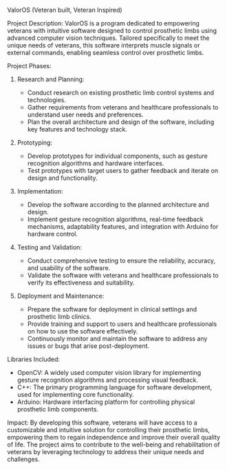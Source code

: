 ValorOS (Veteran built, Veteran Inspired)

Project Description:
ValorOS is a program dedicated to empowering veterans with intuitive software designed to control prosthetic limbs using advanced computer vision techniques. Tailored specifically to meet the unique needs of veterans, this software interprets muscle signals or external commands, enabling seamless control over prosthetic limbs.

Project Phases:
1. Research and Planning:
   - Conduct research on existing prosthetic limb control systems and technologies.
   - Gather requirements from veterans and healthcare professionals to understand user needs and preferences.
   - Plan the overall architecture and design of the software, including key features and technology stack.

2. Prototyping:
   - Develop prototypes for individual components, such as gesture recognition algorithms and hardware interfaces.
   - Test prototypes with target users to gather feedback and iterate on design and functionality.

3. Implementation:
   - Develop the software according to the planned architecture and design.
   - Implement gesture recognition algorithms, real-time feedback mechanisms, adaptability features, and integration with Arduino for hardware control.

4. Testing and Validation:
   - Conduct comprehensive testing to ensure the reliability, accuracy, and usability of the software.
   - Validate the software with veterans and healthcare professionals to verify its effectiveness and suitability.

5. Deployment and Maintenance:
   - Prepare the software for deployment in clinical settings and prosthetic limb clinics.
   - Provide training and support to users and healthcare professionals on how to use the software effectively.
   - Continuously monitor and maintain the software to address any issues or bugs that arise post-deployment.

Libraries Included:
- OpenCV: A widely used computer vision library for implementing gesture recognition algorithms and processing visual feedback.
- C++: The primary programming language for software development, used for implementing core functionality.
- Arduino: Hardware interfacing platform for controlling physical prosthetic limb components.

Impact:
By developing this software, veterans will have access to a customizable and intuitive solution for controlling their prosthetic limbs, empowering them to regain independence and improve their overall quality of life. The project aims to contribute to the well-being and rehabilitation of veterans by leveraging technology to address their unique needs and challenges.
